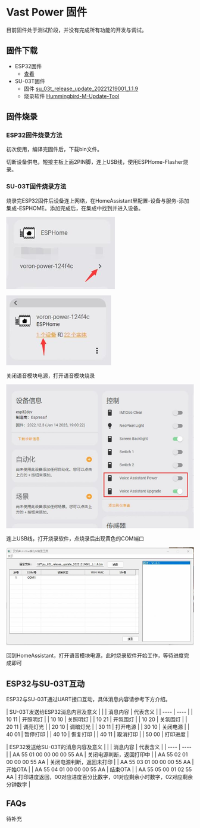 # Vast Power 固件

目前固件处于测试阶段，并没有完成所有功能的开发与调试。

## 固件下载

* ESP32固件
  * [查看](ESPHome/)
* SU-03T固件
  * 固件 [su_03t_release_update_20221219001_1.1.9](Firmware/SU-03T/su_03t_release_update_20221219001_1.1.9.bin)
  * 烧录软件 [Hummingbird-M-Update-Tool](https://docs.aimachip.com/zh_CN/latest/_static/document/SU-03T/Hummingbird-M-Update-Tool.zip)

## 固件烧录

### ESP32固件烧录方法
初次使用，编译完固件后，下载bin文件。

切断设备供电，短接主板上面2PIN脚，连上USB线，使用ESPHome-Flasher烧录。

### SU-03T固件烧录方法
烧录完ESP32固件后设备连上网络，在HomeAssistant里配置-设备与服务-添加集成-ESPHOME。添加完成后，在集成中找到并进入设备。

![su1](images/su1.jpg)

![su2](images/su2.jpg)

关闭语音模块电源，打开语音模块烧录

![su3](images/su3.jpg)

连上USB线，打开烧录软件，点烧录后出现黄色的COM端口

![su4](images/su4.jpg)

回到HomeAssistant，打开语音模块电源，此时烧录软件开始工作，等待进度完成即可

## ESP32与SU-03T互动

ESP32与SU-03T通过UART接口互动，具体消息内容请参考下方介绍。

| SU-03T发送给ESP32消息内容及意义  | |
|  消息内容  | 代表含义  |
| ----  | ----  |
| 10 11 | 开照明灯 |
| 10 10 | 关照明灯 |
| 10 21 | 开氛围灯 |
| 10 20 | 关氛围灯 |
| 20 11 | 调亮灯光 |
| 20 10 | 调暗灯光 |
| 30 11 | 打开电源 |
| 30 10 | 关闭电源 |
| 40 01 | 暂停打印 |
| 40 10 | 恢复打印 |
| 40 11 | 取消打印 |
| 50 00 | 打印进度 |

| ESP32发送给SU-03T的消息内容及意义  | |
|  消息内容  | 代表含义  |
| ----  | ----  |
| AA 55 01 00 00 00 00 55 AA  | 关闭电源判断，返回打印中 |
| AA 55 02 01 00 00 00 55 AA  | 关闭电源判断，返回未打印 |
| AA 55 03 01 00 00 00 55 AA  | 开始OTA |
| AA 55 04 01 00 00 00 55 AA  | 结束OTA |
| AA 55 05 00 01 02 55 AA  | 打印进度返回，00对应进度百分比数字，01对应剩余小时数字，02对应剩余分钟数字 |


## FAQs

待补充
